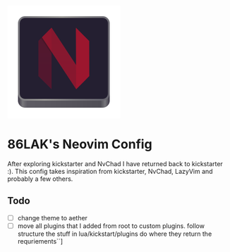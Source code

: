 ![Neovim](./Doc/nvim.svg)


# 86LAK's Neovim Config

After exploring kickstarter and NvChad I have returned back to kickstarter :). 
This config takes inspiration from kickstarter, NvChad, LazyVim and probably a few others.
## Todo
- [ ] change theme to aether
- [ ]  move all plugins that I added from root to custom plugins. follow structure the stuff in lua/kickstart/plugins do where they return the requriements``]
